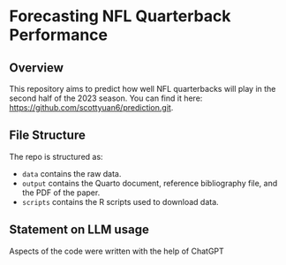 # Forecasting NFL Quarterback Performance

## Overview

This repository aims to predict how well NFL quarterbacks will play in the second half of the 2023 season. You can find it here: https://github.com/scottyuan6/prediction.git.

## File Structure

The repo is structured as:

-   `data` contains the raw data.
-   `output` contains the Quarto document, reference bibliography file, and the PDF of the paper.
-   `scripts` contains the R scripts used to download data.

## Statement on LLM usage

Aspects of the code were written with the help of ChatGPT

